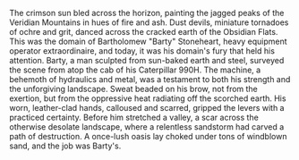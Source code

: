 The crimson sun bled across the horizon, painting the jagged peaks of the Veridian Mountains in hues of fire and ash.  Dust devils, miniature tornadoes of ochre and grit, danced across the cracked earth of the Obsidian Flats.  This was the domain of  Bartholomew "Barty"  Stoneheart, heavy equipment operator extraordinaire, and today, it was his domain's fury that held his attention.  Barty, a man sculpted from sun-baked earth and steel, surveyed the scene from atop the cab of his Caterpillar 990H.  The machine, a behemoth of hydraulics and metal, was a testament to both his strength and the unforgiving landscape.  Sweat beaded on his brow, not from the exertion, but from the oppressive heat radiating off the scorched earth.  His worn, leather-clad hands, calloused and scarred, gripped the levers with a practiced certainty.  Before him stretched a valley, a scar across the otherwise desolate landscape, where a relentless sandstorm had carved a path of destruction.  A once-lush oasis lay choked under tons of windblown sand, and the job was Barty's.
